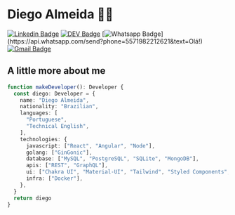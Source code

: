 # Diego Almeida :man_technologist:
[![Linkedin Badge](https://img.shields.io/badge/-dyhalmeida-blue?style=flat-square&logo=Linkedin&logoColor=white&link=https://www.linkedin.com/in/dyhalmeida/)](https://www.linkedin.com/in/dyhalmeida/)
[![DEV Badge](https://img.shields.io/badge/-DEV.to-000?style=flat-square&logo=dev.to&logoColor=white&link=https://dev.to/dyhalmeida)](https://dev.to/dyhalmeida)
[![Whatsapp Badge](https://img.shields.io/badge/-Whatsapp-4CA143?style=flat-square&labelColor=4CA143&logo=whatsapp&logoColor=white&link=https://api.whatsapp.com/send?phone=5571982212621&text=Olá!)](https://api.whatsapp.com/send?phone=5571982212621&text=Olá!)
[![Gmail Badge](https://img.shields.io/badge/-dyhalmeida@gmail.com-c14438?style=flat-square&logo=Gmail&logoColor=white&link=mailto:dyhalmeida@gmail.com)](mailto:dyhalmeida@gmail.com)

## A little more about me 
```typescript
function makeDeveloper(): Developer {
  const diego: Developer = {
    name: "Diego Almeida",
    nationality: "Brazilian",
    languages: [
      "Portuguese",
      "Technical English",
    ],
    technologies: {
      javascript: ["React", "Angular", "Node"],
      golang: ["GinGonic"],
      database: ["MySQL", "PostgreSQL", "SQLite", "MongoDB"],
      apis: ["REST", "GraphQL"],
      ui: ["Chakra UI", "Material-UI", "Tailwind", "Styled Components", "Stitches"],
      infra: ["Docker"],
    },
  }
  return diego
}
```
